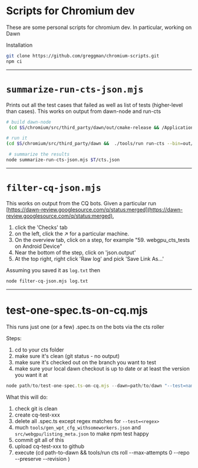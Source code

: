 # Scripts for Chromium dev

These are some personal scripts for chromium dev. In particular, working on Dawn

Installation

```sh
git clone https://github.com/greggman/chromium-scripts.git
npm ci
```

---

`summarize-run-cts-json.mjs`
===============================

Prints out all the test cases that failed as well as list of tests (higher-level than cases).
This works on output from dawn-node and run-cts

```sh
# build dawn-node
 (cd $S/chromium/src/third_party/dawn/out/cmake-release && /Applications/CMake.app/Contents/bin/cmake $S/chromium/src/third_party/dawn -GNinja -DCMAKE_BUILD_TYPE=Release -DDAWN_BUILD_NODE_BINDINGS=1 -DCMAKE_OSX_SYSROOT=/Applications/Xcode.app/Contents/Developer/Platforms/MacOSX.platform/Developer/SDKs/MacOSX.sdk && ninja dawn.node)

# run it
(cd $S/chromium/src/third_party/dawn &&  ./tools/run run-cts --bin=out/cmake-release --cts=$S/gpuweb/cts --log=$T/cts.txt --output=$T/cts.json  'webgpu:api,*')

 # summarize the results
node summarize-run-cts-json.mjs $T/cts.json
```

---

`filter-cq-json.mjs`
====================

This works on output from the CQ bots. Given a particular run [https://dawn-review.googlesource.com/q/status:merged](https://dawn-review.googlesource.com/q/status:merged),

1. click the 'Checks' tab
2. on the left, click the ↗️ for a particular machine.
3. On the overview tab, click on a step, for example "59. webgpu_cts_tests on Android Device"
4. Near the bottom of the step, click on 'json.output'
5. At the top right, right click 'Raw log' and pick 'Save Link As...'

Assuming you saved it as `log.txt` then

```sh
node filter-cq-json.mjs log.txt
```

---

test-one-spec.ts-on-cq.mjs
==========================

This runs just one (or a few) .spec.ts on the bots via the cts roller

Steps:

1. cd to your cts folder
2. make sure it's clean (git status - no output)
3. make sure it's checked out on the branch you want to test
4. make sure your local dawn checkout is up to date or at least the version you want it at

```js
node path/to/test-one-spec.ts-on-cq.mjs --dawn=path/to/dawn "--test=nameOfTest.spec.ts"
```

What this will do:

1. check git is clean
2. create cq-test-xxx
3. delete all .spec.ts except regex matches for `--test=<regex>`
4. much `tools/gen_wpt_cfg_withsomeworkers.json` and `src/webgpu/listing_meta.json` to make npm test happy
5. commit git all of this
6. upload cq-test-xxx to github
7. execute (cd path-to-dawn && tools/run cts roll --max-attempts 0 --repo <remote-origin> --preserve --revision <revision>)

